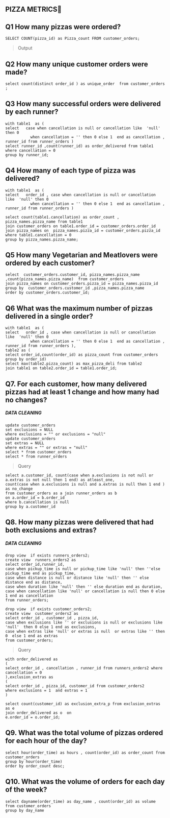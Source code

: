## PIZZA METRICS🍕

## Q1  How many pizzas were ordered?
```
SELECT COUNT(pizza_id) as Pizza_count FROM customer_orders;
```
> Output

## Q2 How many unique customer orders were made?
```
select count(distinct order_id ) as unique_order  from customer_orders ;
```
## Q3 How many successful orders were delivered by each runner?
```
with table1  as (
select   case when cancellation is null or cancellation like  'null' then 0 
		   when cancellation = '' then 0 else 1  end as cancellation , 
runner_id from runner_orders )
select runner_id ,count(runner_id) as order_delivered from table1 where cancellation = 0
group by runner_id;
```

## Q4 How many of each type of pizza was delivered?
```
with table1  as (
select   order_id , case when cancellation is null or cancellation like  'null' then 0 
		   when cancellation = '' then 0 else 1  end as cancellation , 
runner_id from runner_orders )

select count(table1.cancellation) as order_count , pizza_names.pizza_name from table1 
join customer_orders on table1.order_id = customer_orders.order_id
join pizza_names on  pizza_names.pizza_id = customer_orders.pizza_id 
where table1.cancellation = 0
group by pizza_names.pizza_name;
```
## Q5 How many Vegetarian and Meatlovers were ordered by each customer?
```
select  customer_orders.customer_id, pizza_names.pizza_name ,count(pizza_names.pizza_name)  from customer_orders
join pizza_names on customer_orders.pizza_id = pizza_names.pizza_id
group by  customer_orders.customer_id ,pizza_names.pizza_name 
order by customer_orders.customer_id;
```
## Q6 What was the maximum number of pizzas delivered in a single order?
```
with table1  as (
select   order_id , case when cancellation is null or cancellation like  'null' then 0 
		   when cancellation = '' then 0 else 1  end as cancellation , 
runner_id from runner_orders ),
table2 as (
select order_id,count(order_id) as pizza_count from customer_orders
group by order_id)
select max(table2.pizza_count) as max_pizza_deli from table2 
join table1 on table2.order_id = table1.order_id;
```
## Q7. For each customer, how many delivered pizzas had at least 1 change and how many had no changes?
##### DATA CLEANING
```
update customer_orders
set exclusions = NULL
where exclusions = "" or exclusions = "null"
update customer_orders
set extras = NULL
where extras = "" or extras = "null"
select * from customer_orders
select * from runner_orders
```
> Query
```
select a.customer_id, count(case when a.exclusions is not null or a.extras is not null then 1 end) as atleast_one,
count(case when a.exclusions is null and a.extras is null then 1 end ) as no_change 
from customer_orders as a join runner_orders as b
on a.order_id = b.order_id
where b.cancellation is null
group by a.customer_id

```
## Q8. How many pizzas were delivered that had both exclusions and extras?
##### DATA CLEANING
```
drop view  if exists runners_orders2;
create view  runners_orders2 as 
select order_id,runner_id,
case when pickup_time is null or pickup_time like 'null' then ''else pickup_time end as pickup_time,
case when distance is null or distance like 'null' then '' else distance end as distance,
case when duration like 'null' then '' else duration end as duration,
case when cancellation like 'null' or cancellation is null then 0 else 1 end as cancellation
from runner_orders;

drop view  if exists customer_orders2;
create view  customer_orders2 as 
select order_id , customer_id , pizza_id, 
case when exclusions like '' or exclusions is null or exclusions like 'null'  then 0 else 1 end as exclusions,
case when extras like 'null' or extras is null  or extras like '' then 0  else 1 end as extras 
from customer_orders;
```
> Query
```
with order_delivered as 
(
select order_id , cancellation , runner_id from runners_orders2 where cancellation = 0  
),exclusion_extras as 
(
select order_id , pizza_id, customer_id from customer_orders2
where exclusions = 1  and extras = 1 
)

select count(customer_id) as exclusion_extra_p from exclusion_extras as e
join order_delivered as o  on
e.order_id = o.order_id;
```
## Q9. What was the total volume of pizzas ordered for each hour of the day?
```
select hour(order_time) as hours , count(order_id) as order_count from customer_orders
group by hour(order_time)
order by order_count desc;
```

## Q10. What was the volume of orders for each day of the week?
```
select dayname(order_time) as day_name , count(order_id) as volume  from customer_orders 
group by day_name
```
